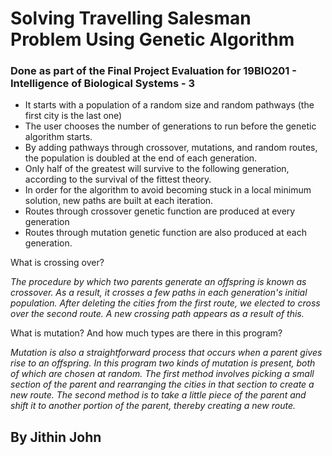 
# Solving Travelling Salesman Problem Using Genetic Algorithm

### Done as part of the Final Project Evaluation for 19BIO201 - Intelligence of Biological Systems - 3

- It starts with a population of a random size and random pathways (the first city is the last one)
- The user chooses the number of generations to run before the genetic algorithm starts.
- By adding pathways through crossover, mutations, and random routes, the population is doubled at the end of each generation.
- Only half of the greatest will survive to the following generation, according to the survival of the fittest theory.
- In order for the algorithm to avoid becoming stuck in a local minimum solution, new paths are built at each iteration.
- Routes through crossover genetic function are produced at every generation
- Routes through mutation genetic function are also produced at each generation.

What is crossing over?

_The procedure by which two parents generate an offspring is known as crossover. As a result, it crosses a few paths in each generation's initial population. After deleting the cities from the first route, we elected to cross over the second route. A new crossing path appears as a result of this._

What is mutation? And how much types are there in this program?

_Mutation is also a straightforward process that occurs when a parent gives rise to an offspring. In this program two kinds of mutation is present, both of which are chosen at random. The first method involves picking a small section of the parent and rearranging the cities in that section to create a new route. The second method is to take a little piece of the parent and shift it to another portion of the parent, thereby creating a new route._

## By Jithin John